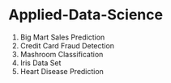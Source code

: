 # Applied-Data-Science
1. Big Mart Sales Prediction
2. Credit Card Fraud Detection
3. Mashroom Classification
4. Iris Data Set
5. Heart Disease Prediction
